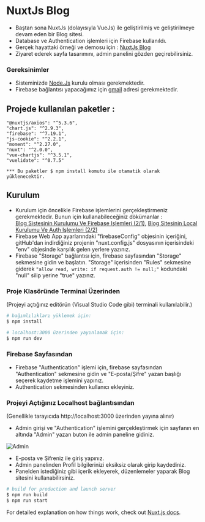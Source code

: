 # NuxtJs Blog

- Baştan sona NuxtJs (dolayısıyla VueJs) ile geliştirilmiş ve geliştirilmeye devam eden bir Blog sitesi.
- Database ve Authentication işlemleri için Firebase kullanıldı.
- Gerçek hayattaki örneği ve demosu için : [NuxtJs Blog](https://blognuxt1.ey.r.appspot.com/)
- Ziyaret ederek sayfa tasarımını, admin panelini gözden geçirebilirsiniz.

### Gereksinimler

* Sisteminizde [Node.Js](https://nodejs.org) kurulu olması gerekmektedir.
* Firebase bağlantısı yapacağımız için [gmail](https://mail.google.com) adresi gerekmektedir.

## Projede kullanılan paketler : 
    "@nuxtjs/axios": "^5.3.6",
    "chart.js": "^2.9.3",
    "firebase": "^7.19.1",
    "js-cookie": "^2.2.1",
    "moment": "^2.27.0",
    "nuxt": "^2.0.0",
    "vue-chartjs": "^3.5.1",
    "vuelidate": "^0.7.5"
    
    *** Bu paketler $ npm install komutu ile otamatik olarak yüklenecektir.


## Kurulum

 - Kurulum için öncelikle Firebase işlemlerini gerçekleştirmeniz gerekmektedir. Bunun için kullanabileceğiniz dökümanlar :  
 [Blog Sistesinin Kurulumu Ve Firebase Işlemleri (2/1)](https://blognuxt1.ey.r.appspot.com/Blog/-MHGcC94Ri0xXmNi2765),  [Blog Sitesinin Local Kurulumu Ve Auth Işlemleri (2/2)](https://blognuxt1.ey.r.appspot.com/Blog/-MHISmcydA_DGXdxsG7K)
 - Firebase Web App ayarlarındaki "firebaseConfig" objesinin içeriğini, gitHub'dan indirdiğiniz projenin "nuxt.config.js" dosyasının içerisindeki "env" objesinde karşılık gelen yerlere yazınız.
 - Firebase "Storage" bağlantısı için, firebase sayfasından "Storage" sekmesine gidin ve başlatın. "Storage" içerisinden "Rules" sekmesine giderek ``` "allow read, write: if request.auth != null;" ``` kodundaki "null" silip yerine "true" yazınız.
 
 ### Proje Klasöründe Terminal Üzerinden
 (Projeyi açtığınız editörün (Visual Studio Code gibi) terminali kullanılabilir.)

``` bash
# bağımlılıkları yüklemek için:
$ npm install

# localhost:3000 üzerinden yayınlamak için:
$ npm run dev
``` 

### Firebase Sayfasından

- Firebase "Authentication" işlemi için, firebase sayfasından "Authentication" sekmesine gidin ve "E-posta/Şifre" yazan başlığı seçerek kaydetme işlemini yapınız.
- Authentication sekmesinden kullanıcı ekleyiniz.

### Projeyi Açtığınız Localhost bağlantısından
(Genellikle tarayıcıda http://localhost:3000 üzerinden yayına alınır)

- Admin girişi ve "Authentication" işlemini gerçekleştirmek için sayfanın en altında "Admin" yazan buton ile admin paneline gidiniz.

![Admin](https://firebasestorage.googleapis.com/v0/b/blognuxt1.appspot.com/o/npm%20auth%2FEkran%20Resmi%202020-09-16%2010.44.01.png?alt=media&token=4febefed-fcde-4bde-b09c-aad381e24ad0)

- E-posta ve Şifreniz ile giriş yapınız.
- Admin panelinden Profil bilgilerinizi eksiksiz olarak girip kaydediniz.
- Panelden istediğiniz gibi içerik ekleyerek, düzenlemeler yaparak Blog sitesini kullanabilirsiniz.

``` bash
# build for production and launch server
$ npm run build
$ npm run start
```

For detailed explanation on how things work, check out [Nuxt.js docs](https://nuxtjs.org).
